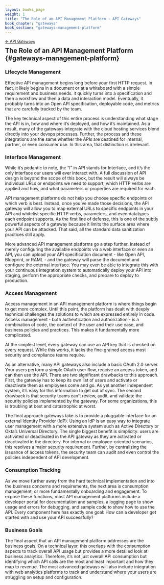 ```yaml
---
layout: books_page
weight: 1
title: "The Role of an API Management Platform - API Gateways"
book_chapter: "gateways"
book_section: "gateways-management-platform"
---
```


<div style="font-size: 0.9em; margin-bottom: -20px;"><a href="../">&larr; API Gateways</a></div>

## The Role of an API Management Platform {#gateways-management-platform}

### Lifecycle Management

Effective API management begins long before your first HTTP request. In fact, it likely begins in a document or at a whiteboard with a simple requirement and business needs. It quickly turns into a specification and then a workflow and then a data and interaction model. Eventually, it probably turns into an Open API specification, deployable code, and metrics that are carefully tracked by the team.

The key technical aspect of this entire process is understanding what stage the API is in, how and where it’s deployed, and how it’s maintained. As a result, many of the gateways integrate with the cloud hosting services blend directly into your devops processes. Further, the process and these integrations are the same whether the APIs are destined for internal, partner, or even consumer use. In this area, that distinction is irrelevant.

### Interface Management

While it’s pedantic to note, the “I” in API stands for Interface, and it’s the only interface our users will ever interact with. A full discussion of API design is beyond the scope of this book, but the result will always be individual URLs or endpoints we need to support, which HTTP verbs are applied and how, and what parameters or properties are required for each.

API management platforms do not help you choose specific endpoints or which verb is best. Instead, once you’ve made those decisions, the API gateway will allow you to map external URLs to specific endpoints in your API and whitelist specific HTTP verbs, parameters, and even datatypes each endpoint supports. As the first line of defense, this is one of the subtly powerful aspects of a gateway because it limits the surface area where your API can be attacked. That said, all the standard data sanitization practices still apply.

More advanced API management platforms go a step further. Instead of merely configuring the available endpoints via a web interface or even an API, you can upload your API specification document - like Open API, Blueprint, or RAML - and the gateway will parse the document and configure the external interface. You may even be able to integrate this with your continuous integration system to automatically deploy your API into staging, perform the appropriate checks, and prepare to deploy to production.

### Access Management

Access management in an API management platform is where things begin to get more complex. Until this point, the platform has dealt with deeply technical challenges the solutions to which are expressed entirely in code. Access management - both authentication and authorization - is a combination of code, the context of the user and their use case, and business policies and practices. This makes it fundamentally more complicated.

At the simplest level, every gateway can use an API key that is checked on every request. While this works, it lacks the fine-grained access most security and compliance teams require.

As an alternative, many API gateways also include a basic OAuth 2.0 server. Your users perform a simple OAuth user flow, receive an access token, and can then use the API. There are two significant drawbacks to this approach. First, the gateway has to keep its own list of users and activate or deactivate them as employees come and go. As yet another independent system, it’s easy for this information to get out of sync. The second drawback is that security teams can’t review, audit, and validate the security policies implemented by the gateway. For some organizations, this is troubling at best and catastrophic at worst.

The final approach gateways take is to provide a pluggable interface for an external Identity Provider (IdP). Using an IdP is an easy way to integrate user management with a more extensive system such as Active Directory or Okta’s Universal Directory. The single biggest benefit is simplicity: users are activated or deactivated in the API gateway as they are activated or deactivated in the directory. For internal or employee-oriented scenarios, this resolves a major security requirement. Further, by centralizing the issuance of access tokens, the security team can audit and even control the policies independent of API development.

### Consumption Tracking

As we move further away from the hard technical implementation and into the business concerns and requirements, the next area is consumption management, or more fundamentally onboarding and engagement. To expose these functions, most API management platforms include a developer portal for documentation and samples, a logging page to show usage and errors for debugging, and sample code to show how to use the API. Every component here has exactly one goal: How can a developer get started with and use your API successfully?

### Business Goals

The final aspect that an API management platform addresses are the business goals. On a technical layer, this overlaps with the consumption aspects to track overall API usage but provides a more detailed look at business analytics. Therefore, it’s not just overall API consumption but identifying which API calls are the most and least important and how they map to revenue. The most advanced gateways will also include integration with web analytics platforms to track and understand where your users are struggling on setup and configuration.
